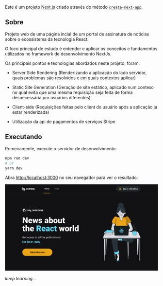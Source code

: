 Este é um projeto [Next.js](https://nextjs.org/) criado através do método [`create-next-app`](https://github.com/vercel/next.js/tree/canary/packages/create-next-app).

## Sobre

Projeto web de uma página incial de um portal de assinatura de notícias sobre o ecossistema da tecnologia React.

O foco principal de estudo é entender e aplicar os conceitos e fundamentos utilizados no framework de desenvolvimento NextJs.

Os principais pontos e tecnologias abordados neste projeto, foram:

- Server Side Rendering (Renderizando a aplicação do lado servidor, quais problemas são resolvidos e em quais contextos aplicar)

- Static Site Generation (Geração de site estático, aplicado num contexo no qual evita que uma mesma requisição seja feita de forma desnecessária por usuários diferentes)

- Client-side (Requisições feitas pelo client do usuário após a aplicação já estar renderizada)

- Utilização da api de pagamentos de serviços Stripe

## Executando

Primeiramente, execute o servidor de desenvolvimento:

```bash
npm run dev
# or
yarn dev
```

Abra [http://localhost:3000](http://localhost:3000) no seu navegador para ver o resultado.

![Home Page](/public/images/home-page.png "Home Page")

_keep learning..._
